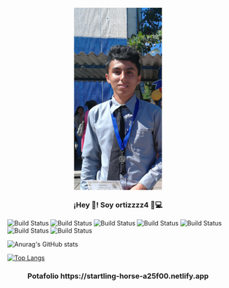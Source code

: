 <p align="center" width="300">
   <img align="center" width="200" height="" src="https://github.com/ortizzzz4/ortizzzz4/blob/main/IMG_20181122_104415_2.jpg" />
   <h3 align="center">¡Hey 👋! Soy ortizzzz4 🏻‍💻</h3>
</p>

![Build Status](https://img.shields.io/badge/CSS3-1572B6?style=for-the-badge&logo=css3&logoColor=white)
![Build Status](https://img.shields.io/badge/HTML5-E34F26?style=for-the-badge&logo=html5&logoColor=white)
![Build Status](https://img.shields.io/badge/Python-FFD43B?style=for-the-badge&logo=python&logoColor=blue)
![Build Status](https://img.shields.io/badge/MySQL-005C84?style=for-the-badge&logo=mysql&logoColor=white)
![Build Status](https://img.shields.io/badge/Bootstrap-563D7C?style=for-the-badge&logo=bootstrap&logoColor=white)
![Build Status](https://img.shields.io/badge/Django-092E20?style=for-the-badge&logo=django&logoColor=green)
![Build Status](https://img.shields.io/badge/JavaScript-323330?style=for-the-badge&logo=javascript&logoColor=F7DF1E) 


![Anurag's GitHub stats](https://github-readme-stats.vercel.app/api?username=ortizzzz4&show_icons=true&theme=radical)

[![Top Langs](https://github-readme-stats.vercel.app/api/top-langs/?username=ortizzzz4)](https://github.com/anuraghazra/github-readme-stats)

<p align="center" width="300">
   <h3 align="center">Potafolio https://startling-horse-a25f00.netlify.app </h3>
</p>
